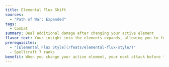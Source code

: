 ```yaml
---
title: Elemental Flux Shift
sources:
  - "Path of War: Expanded"
tags:
  - Combat
summary: Deal additional damage after changing your active element
flavor_text: Your insight into the elements expands, allowing you to fuse disparate energies.
prerequisites:
  - "[Elemental Flux Style](/feats/elemental-flux-style/)"
  - Spellcraft 7 ranks
benefit: When you change your active element, your next attack before the start of your next turn deals additional damage equal to your highest initiation modifier of your previous active element's associated energy type. This is a supernatural ability.
---
```

